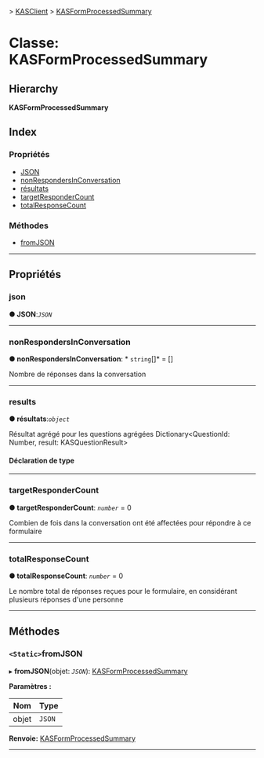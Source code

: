 [](../README.md) > [KASClient](../modules/kasclient.md) > [KASFormProcessedSummary](../classes/kasclient.kasformprocessedsummary.md)

# <a name="class-kasformprocessedsummary"></a>Classe: KASFormProcessedSummary

## <a name="hierarchy"></a>Hierarchy

**KASFormProcessedSummary**

## <a name="index"></a>Index

### <a name="properties"></a>Propriétés

* [JSON](kasclient.kasformprocessedsummary.md#json)
* [nonRespondersInConversation](kasclient.kasformprocessedsummary.md#nonrespondersinconversation)
* [résultats](kasclient.kasformprocessedsummary.md#results)
* [targetResponderCount](kasclient.kasformprocessedsummary.md#targetrespondercount)
* [totalResponseCount](kasclient.kasformprocessedsummary.md#totalresponsecount)
### <a name="methods"></a>Méthodes

* [fromJSON](kasclient.kasformprocessedsummary.md#fromjson)

---

## <a name="properties"></a>Propriétés

<a id="json"></a>

###  <a name="json"></a>json

**● JSON**:*`JSON`*

___

<a id="nonrespondersinconversation"></a>

###  <a name="nonrespondersinconversation"></a>nonRespondersInConversation

**● nonRespondersInConversation**: * `string`[]* = []

Nombre de réponses dans la conversation

___

<a id="results"></a>

###  <a name="results"></a>results

**● résultats**:*`object`*

Résultat agrégé pour les questions agrégées Dictionary<QuestionId: Number, result: KASQuestionResult>
#### <a name="type-declaration"></a>Déclaration de type

___

<a id="targetrespondercount"></a>

###  <a name="targetrespondercount"></a>targetResponderCount

**● targetResponderCount**: *`number`* = 0

Combien de fois dans la conversation ont été affectées pour répondre à ce formulaire

___

<a id="totalresponsecount"></a>

###  <a name="totalresponsecount"></a>totalResponseCount

**● totalResponseCount**: *`number`* = 0

Le nombre total de réponses reçues pour le formulaire, en considérant plusieurs réponses d'une personne

___

## <a name="methods"></a>Méthodes

<a id="fromjson"></a>

### <a name="static-fromjson"></a>`<Static>`fromJSON

▸ **fromJSON**(objet: *`JSON`*): [KASFormProcessedSummary](kasclient.kasformprocessedsummary.md)

**Paramètres :**

| Nom | Type |
| ------ | ------ |
| objet | `JSON` |

**Renvoie:** [KASFormProcessedSummary](kasclient.kasformprocessedsummary.md)

___

